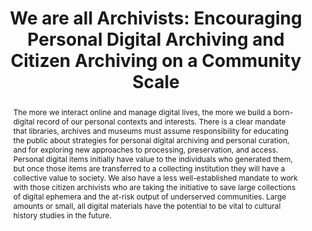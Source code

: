 ---
abstract: The more we interact online and manage digital lives, the more we build
  a born-digital record of our personal contexts and interests. There is a clear mandate
  that libraries, archives and museums must assume responsibility for educating the
  public about strategies for personal digital archiving and personal curation, and
  for exploring new approaches to processing, preservation, and access. Personal digital
  items initially have value to the individuals who generated them, but once those
  items are transferred to a collecting institution they will have a collective value
  to society. We also have a less well-established mandate to work with those citizen
  archivists who are taking the initiative to save large collections of digital ephemera
  and the at-risk output of underserved communities. Large amounts or small, all digital
  materials have the potential to be vital to cultural history studies in the future.
creators:
- Johnston, Leslie
date: null
document_url: https://services.phaidra.univie.ac.at/api/object/o:294250/download
grand_parent: iPRES
institutions: []
keywords:
- singapore
- personal digital archiving
- citizen archiving
- web archiving
- digital preservation
landing_page_url: https://phaidra.univie.ac.at/o:294250
language: eng
layout: publication
license: CC BY-SA 3.0 AT
notes_url: null
parent: iPRES 2011
publication_type: paper
size: 494888
slides_url: null
source_name: iPRES
stream_url: null
title: 'We are all Archivists: Encouraging Personal Digital Archiving and Citizen
  Archiving on a Community Scale'
year: 2011
---